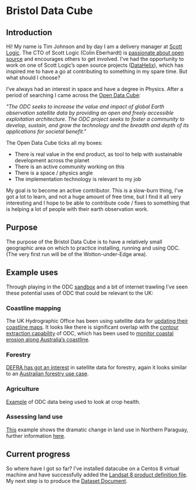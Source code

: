 # Bristol Data Cube
## Introduction
Hi! My name is Tim Johnson and by day I am a delivery manager at [Scott Logic](https://www.scottlogic.com/).  The CTO of Scott Logic (Colin Eberhardt) is [passionate about open source](https://www.finos.org/blog/colin-eberhardt-why-i-open-source) and encourages others to get involved.  I’ve had the opportunity to work on one of Scott Logic’s open source projects ([DataHelix](https://blog.scottlogic.com/2020/08/06/datahelix-intro.html)), which has inspired me to have a go at contributing to something in my spare time.  But what should I choose?

I’ve always had an interest in space and have a degree in Physics.  After a period of searching I came across the [Open Data Cube](https://www.opendatacube.org/):

*"The ODC seeks to increase the value and impact of global Earth observation satellite data by providing an open and freely accessible exploitation architecture. The ODC project seeks to foster a community to develop, sustain, and grow the technology and the breadth and depth of its applications for societal benefit."*

The Open Data Cube ticks all my boxes:
- There is real value in the end product, as tool to help with sustainable development across the planet
- There is an active community working on this
- There is a space / physics angle
- The implementation technology is relevant to my job

My goal is to become an active contributor.  This is a slow-burn thing, I've got a lot to learn, and not a huge amount of free time, but I find it all very interesting and I hope to be able to contribute code / fixes to something that is helping a lot of people with their earth observation work.

## Purpose
The purpose of the Bristol Data Cube is to have a relatively small geographic area on which to practice installing, running and using ODC.  (The very first run will be of the Wotton-under-Edge area).

## Example uses
Through playing in the ODC [sandbox](https://docs.dea.ga.gov.au/setup/sandbox.html) and a bit of internet trawling I’ve seen these potential uses of ODC that could be relevant to the UK:

### Coastline mapping
The UK Hydrographic Office has been using satellite data for [updating their coastline maps](https://ukhodigital.blog.gov.uk/2020/02/12/creating-coastlines-using-data-science/).  It looks like there is significant overlap with the [contour extraction capability](https://docs.dea.ga.gov.au/notebooks/Frequently_used_code/Contour_extraction.html) of ODC, which has been used to [monitor coastal erosion along Australia’s coastline](https://docs.dea.ga.gov.au/notebooks/Real_world_examples/Coastal_erosion.html).

### Forestry
[DEFRA has got an interest](https://defradigital.blog.gov.uk/2017/03/21/the-satellites-that-safeguard-our-forests/) in satellite data for forestry, again it looks similar to an [Australian forestry use case](https://docs.dea.ga.gov.au/notebooks/Real_world_examples/Change_detection.html).

### Agriculture
[Example](https://twitter.com/AgricultureData/status/1306166262796611584) of ODC data being used to look at crop health.

### Assessing land use
[This](https://twitter.com/USGSLandsat/status/1309173412510793737?s=09) example shows the dramatic change in land use in Northern Paraguay, further information [here](https://landsat.visibleearth.nasa.gov/view.php?id=92078).

## Current progress
So where have I got so far?  I’ve installed datacube on a Centos 8 virtual machine and have successfully added the [Landsat 8 product definition file](https://github.com/opendatacube/datacube-core/blob/develop/docs/config_samples/dataset_types/ls8_scenes.yaml).  My next step is to produce the [Dataset Document](https://datacube-core.readthedocs.io/en/latest/ops/indexing.html#dataset-documents).
